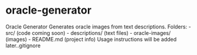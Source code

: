 # oracle-generator
Oracle Generator  Generates oracle images from text descriptions.  Folders: - src/ (code coming soon) - descriptions/ (text files) - oracle-images/ (images) - README.md (project info)  Usage instructions will be added later..gitignore
